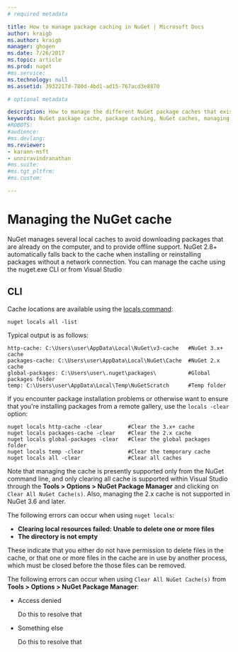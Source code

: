 ```yaml
---
# required metadata

title: How to manage package caching in NuGet | Microsoft Docs
author: kraigb
ms.author: kraigb
manager: ghogen
ms.date: 7/26/2017
ms.topic: article
ms.prod: nuget
#ms.service:
ms.technology: null
ms.assetid: 3932217d-780d-4bd1-ad15-767acd3e8870

# optional metadata

description: How to manage the different NuGet package caches that exist on a machine, which are used when installing or restoring packages.
keywords: NuGet package cache, package caching, NuGet caches, managing caches, local NuGet cache, global NuGet cache, NuGet locals command, clearing a cache
#ROBOTS:
#audience:
#ms.devlang:
ms.reviewer:
- karann-msft
- unniravindranathan
#ms.suite:
#ms.tgt_pltfrm:
#ms.custom:

---
```


# Managing the NuGet cache

NuGet manages several local caches to avoid downloading packages that are already on the computer, and to provide offline support. NuGet 2.8+ automatically falls back to the cache when installing or reinstalling packages without a network connection. You can manage the cache using the nuget.exe CLI or from Visual Studio

## CLI

Cache locations are available using the [locals command](../tools/cli-ref-locals.md):

```
nuget locals all -list
```

Typical output is as follows:

    http-cache: C:\Users\user\AppData\Local\NuGet\v3-cache   #NuGet 3.x+ cache
    packages-cache: C:\Users\user\AppData\Local\NuGet\Cache  #NuGet 2.x cache
    global-packages: C:\Users\user\.nuget\packages\          #Global packages folder
    temp: C:\Users\user\AppData\Local\Temp\NuGetScratch      #Temp folder

If you encounter package installation problems or otherwise want to ensure that you're installing packages from a remote gallery, use the `locals -clear` option:

```
nuget locals http-cache -clear        #Clear the 3.x+ cache
nuget locals packages-cache -clear    #Clear the 2.x cache
nuget locals global-packages -clear   #Clear the global packages folder
nuget locals temp -clear              #Clear the temporary cache
nuget locals all -clear               #Clear all caches
```

Note that managing the cache is presently supported only from the NuGet command line, and only clearing all cache is supported within Visual Studio through the **Tools > Options > NuGet Package Manager** and clicking on `Clear All NuGet Cache(s)`. Also, managing the 2.x cache is not supported in NuGet 3.6 and later.

The following errors can occur when using `nuget locals`:

* **Clearing local resources failed: Unable to delete one or more files**
* **The directory is not empty**

These indicate that you either do not have permission to delete files in the cache, or that one or more files in the cache are in use by another process, which must be closed before the those files can be removed.

The following errors can occur when using `Clear All NuGet Cache(s)` from **Tools > Options > NuGet Package Manager**:

* Access denied
    
    Do this to resolve that

* Something else
    
    Do this to resolve that
